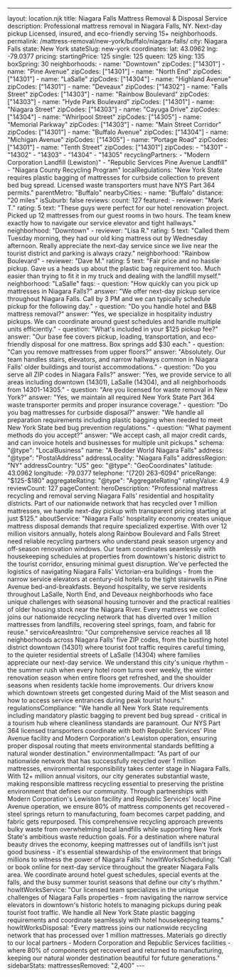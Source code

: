 ---
layout: location.njk
title: Niagara Falls Mattress Removal & Disposal Service
description: Professional mattress removal in Niagara Falls, NY. Next-day pickup Licensed, insured, and eco-friendly serving 15+ neighborhoods.
permalink: /mattress-removal/new-york/buffalo/niagara-falls/
city: Niagara Falls state: New York stateSlug: new-york coordinates: lat: 43.0962 lng: -79.0377 pricing: startingPrice: 125 single: 125 queen: 125 king: 135 boxSpring: 30 neighborhoods: - name: "Downtown" zipCodes: ["14301"] - name: "Pine Avenue" zipCodes: ["14301"] - name: "North End" zipCodes: ["14301"] - name: "LaSalle" zipCodes: ["14304"] - name: "Highland Avenue" zipCodes: ["14301"] - name: "Deveaux" zipCodes: ["14302"] - name: "Falls Street" zipCodes: ["14303"] - name: "Rainbow Boulevard" zipCodes: ["14303"] - name: "Hyde Park Boulevard" zipCodes: ["14301"] - name: "Niagara Street" zipCodes: ["14303"] - name: "Cayuga Drive" zipCodes: ["14304"] - name: "Whirlpool Street" zipCodes: ["14305"] - name: "Memorial Parkway" zipCodes: ["14303"] - name: "Main Street Corridor" zipCodes: ["14301"] - name: "Buffalo Avenue" zipCodes: ["14304"] - name: "Michigan Avenue" zipCodes: ["14305"] - name: "Portage Road" zipCodes: ["14301"] - name: "Tenth Street" zipCodes: ["14301"] zipCodes: - "14301" - "14302" - "14303" - "14304" - "14305" recyclingPartners: - "Modern Corporation Landfill (Lewiston)" - "Republic Services Pine Avenue Landfill" - "Niagara County Recycling Program" localRegulations: "New York State requires plastic bagging of mattresses for curbside collection to prevent bed bug spread. Licensed waste transporters must have NYS Part 364 permits." parentMetro: "Buffalo" nearbyCities: - name: "Buffalo" distance: "20 miles" isSuburb: false reviews: count: 127 featured: - reviewer: "Mark T." rating: 5 text: "These guys were perfect for our hotel renovation project. Picked up 12 mattresses from our guest rooms in two hours. The team knew exactly how to navigate our service elevator and tight hallways." neighborhood: "Downtown" - reviewer: "Lisa R." rating: 5 text: "Called them Tuesday morning, they had our old king mattress out by Wednesday afternoon. Really appreciate the next-day service since we live near the tourist district and parking is always crazy." neighborhood: "Rainbow Boulevard" - reviewer: "Dave M." rating: 5 text: "Fair price and no hassle pickup. Gave us a heads up about the plastic bag requirement too. Much easier than trying to fit it in my truck and dealing with the landfill myself." neighborhood: "LaSalle" faqs: - question: "How quickly can you pick up mattresses in Niagara Falls?" answer: "We offer next-day pickup service throughout Niagara Falls. Call by 3 PM and we can typically schedule pickup for the following day." - question: "Do you handle hotel and B&B mattress removal?" answer: "Yes, we specialize in hospitality industry pickups. We can coordinate around guest schedules and handle multiple units efficiently." - question: "What's included in your $125 pickup fee?" answer: "Our base fee covers pickup, loading, transportation, and eco-friendly disposal for one mattress. Box springs add $30 each." - question: "Can you remove mattresses from upper floors?" answer: "Absolutely. Our team handles stairs, elevators, and narrow hallways common in Niagara Falls' older buildings and tourist accommodations." - question: "Do you serve all ZIP codes in Niagara Falls?" answer: "Yes, we provide service to all areas including downtown (14301), LaSalle (14304), and all neighborhoods from 14301-14305." - question: "Are you licensed for waste removal in New York?" answer: "Yes, we maintain all required New York State Part 364 waste transporter permits and proper insurance coverage." - question: "Do you bag mattresses for curbside disposal?" answer: "We handle all preparation requirements including plastic bagging when needed to meet New York State bed bug prevention regulations." - question: "What payment methods do you accept?" answer: "We accept cash, all major credit cards, and can invoice hotels and businesses for multiple unit pickups." schema: "@type": "LocalBusiness" name: "A Bedder World Niagara Falls" address: "@type": "PostalAddress" addressLocality: "Niagara Falls" addressRegion: "NY" addressCountry: "US" geo: "@type": "GeoCoordinates" latitude: 43.0962 longitude: -79.0377 telephone: "(720) 263-6094" priceRange: "$125-$180" aggregateRating: "@type": "AggregateRating" ratingValue: 4.9 reviewCount: 127 pageContent: heroDescription: "Professional mattress recycling and removal serving Niagara Falls' residential and hospitality districts. Part of our nationwide network that has recycled over 1 million mattresses, we handle next-day pickup with transparent pricing starting at just $125." aboutService: "Niagara Falls' hospitality economy creates unique mattress disposal demands that require specialized expertise. With over 12 million visitors annually, hotels along Rainbow Boulevard and Falls Street need reliable recycling partners who understand peak season urgency and off-season renovation windows. Our team coordinates seamlessly with housekeeping schedules at properties from downtown's historic district to the tourist corridor, ensuring minimal guest disruption. We've perfected the logistics of navigating Niagara Falls' Victorian-era buildings - from the narrow service elevators at century-old hotels to the tight stairwells in Pine Avenue bed-and-breakfasts. Beyond hospitality, we serve residents throughout LaSalle, North End, and Deveaux neighborhoods who face unique challenges with seasonal housing turnover and the practical realities of older housing stock near the Niagara River. Every mattress we collect joins our nationwide recycling network that has diverted over 1 million mattresses from landfills, recovering steel springs, foam, and fabric for reuse." serviceAreasIntro: "Our comprehensive service reaches all 18 neighborhoods across Niagara Falls' five ZIP codes, from the bustling hotel district downtown (14301) where tourist foot traffic requires careful timing, to the quieter residential streets of LaSalle (14304) where families appreciate our next-day service. We understand this city's unique rhythm - the summer rush when every hotel room turns over weekly, the winter renovation season when entire floors get refreshed, and the shoulder seasons when residents tackle home improvements. Our drivers know which downtown streets get congested during Maid of the Mist season and how to access service entrances during peak tourist hours." regulationsCompliance: "We handle all New York State requirements including mandatory plastic bagging to prevent bed bug spread - critical in a tourism hub where cleanliness standards are paramount. Our NYS Part 364 licensed transporters coordinate with both Republic Services' Pine Avenue facility and Modern Corporation's Lewiston operation, ensuring proper disposal routing that meets environmental standards befitting a natural wonder destination." environmentalImpact: "As part of our nationwide network that has successfully recycled over 1 million mattresses, environmental responsibility takes center stage in Niagara Falls. With 12+ million annual visitors, our city generates substantial waste, making responsible mattress recycling essential to preserving the pristine environment that defines our community. Through partnerships with Modern Corporation's Lewiston facility and Republic Services' local Pine Avenue operation, we ensure 80% of mattress components get recovered - steel springs return to manufacturing, foam becomes carpet padding, and fabric gets repurposed. This comprehensive recycling approach prevents bulky waste from overwhelming local landfills while supporting New York State's ambitious waste reduction goals. For a destination where natural beauty drives the economy, keeping mattresses out of landfills isn't just good business - it's essential stewardship of the environment that brings millions to witness the power of Niagara Falls." howItWorksScheduling: "Call or book online for next-day service throughout the greater Niagara Falls area. We coordinate around hotel guest schedules, special events at the falls, and the busy summer tourist seasons that define our city's rhythm." howItWorksService: "Our licensed team specializes in the unique challenges of Niagara Falls properties - from navigating the narrow service elevators in downtown's historic hotels to managing pickups during peak tourist foot traffic. We handle all New York State plastic bagging requirements and coordinate seamlessly with hotel housekeeping teams." howItWorksDisposal: "Every mattress joins our nationwide recycling network that has processed over 1 million mattresses. Materials go directly to our local partners - Modern Corporation and Republic Services facilities - where 80% of components get recovered and returned to manufacturing, keeping our natural wonder destination beautiful for future generations." sidebarStats: mattressesRemoved: "2,400" ---